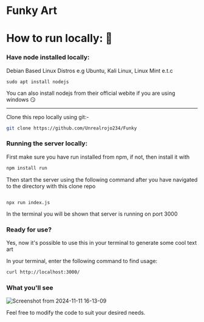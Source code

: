 # Funky Art

<h1>How to run locally: 🤔</h1>

<h3>Have node installed locally: </h3>
<p>Debian Based Linux Distros e.g Ubuntu, Kali  Linux, Linux Mint e.t.c</p>

```shell
sudo apt install nodejs
```

<p>You can also install nodejs from their official webite if you are using windows 😏</p>

<hr/>
<p>Clone this repo locally using git:-</p>

```bash
git clone https://github.com/Unrealrojo234/Funky

```

<h3>Running the server locally:</h3>

<p>First make sure you have run installed from npm, if not, then install it with</p>

```bash
npm install run

```
<p>Then start the server using the following command after you have navigated to the directory with this clone repo</p>

```shell

npx run index.js

```

<p>In the terminal you will be shown that server is running on port 3000</p>

<h3>Ready for use?</h3>
<p>Yes, now it's possible to use this in your terminal to generate some cool text art</p>

<p>In your terminal, enter the following command to find usage: </p>

```bash
curl http://localhost:3000/
```

<h3>What you'll see</h3>

![Screenshot from 2024-11-11 16-13-09](https://github.com/user-attachments/assets/b3c17744-c83d-4a62-9698-289780ef3526)


<p>
  Feel free to modify the code to suit your desired needs.
</p>
